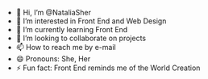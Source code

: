 - 👋 Hi, I’m @NataliaSher
- 👀 I’m interested in Front End and Web Design
- 🌱 I’m currently learning Front End
- 💞️ I’m looking to collaborate on projects
- 📫 How to reach me by e-mail
- 😄 Pronouns: She, Her
- ⚡ Fun fact: Front End reminds me of the World Creation 

<!---
NataliaSher/NataliaSher is a ✨ special ✨ repository because its `README.md` (this file) appears on your GitHub profile.
You can click the Preview link to take a look at your changes.
--->
